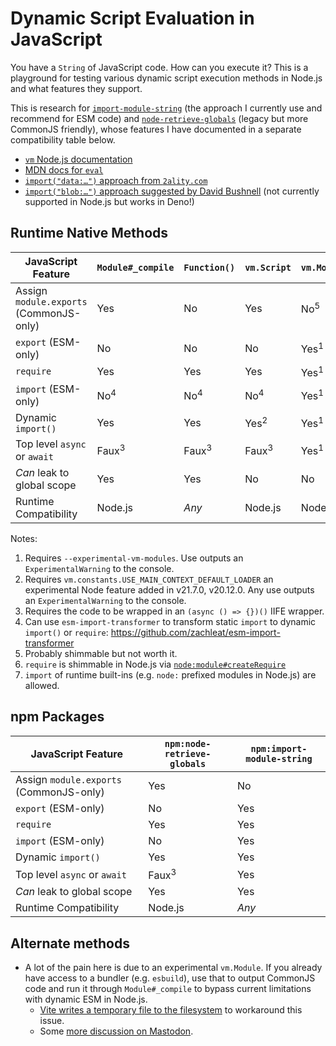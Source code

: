 # Dynamic Script Evaluation in JavaScript

You have a `String` of JavaScript code. How can you execute it? This is a playground for testing various dynamic script execution methods in Node.js and what features they support.

This is research for [`import-module-string`](https://github.com/zachleat/import-module-string) (the approach I currently use and recommend for ESM code) and [`node-retrieve-globals`](https://github.com/zachleat/node-retrieve-globals/) (legacy but more CommonJS friendly), whose features I have documented in a separate compatibility table below.

* [`vm` Node.js documentation](https://nodejs.org/docs/latest/api/vm.html)
* [MDN docs for `eval`](https://developer.mozilla.org/en-US/docs/Web/JavaScript/Reference/Global_Objects/eval)
* [`import("data:…")` approach from `2ality.com`](https://2ality.com/2019/10/eval-via-import.html)
* [`import("blob:…")` approach suggested by David Bushnell](https://github.com/dbushell/dinossr/blob/main/src/bundle/import.ts#L13) (not currently supported in Node.js but works in Deno!)

## Runtime Native Methods

<table>
  <thead>
    <tr>
      <th>JavaScript Feature</th>
      <th><code>Module#_compile</code></th>
      <th><code>Function()</code></th>
      <th><code>vm.Script</code></th>
      <th><code>vm.Module</code></th>
      <th><code>import("data:…")</code> (or <code>blob:…</code>)</th>
    </tr>
  </thead>
  <tbody>
    <tr>
      <td>Assign <code>module.exports</code> (CommonJS-only)</td>
      <td>Yes</td>
      <td>No</td>
      <td>Yes</td>
      <td>No<sup>5</sup></td>
      <td>No</td>
    </tr>
    <tr>
      <td><code>export</code> (ESM-only)</td>
      <td>No</td>
      <td>No</td>
      <td>No</td>
      <td>Yes<sup>1</sup></td>
      <td>Yes</td>
    </tr>
    <tr>
      <td><code>require</code></td>
      <td>Yes</td>
      <td>Yes</td>
      <td>Yes</td>
      <td>Yes<sup>1</sup></td>
      <td>No<sup>6</sup></td>
    </tr>
    <tr>
      <td><code>import</code> (ESM-only)</td>
      <td>No<sup>4</sup></td>
      <td>No<sup>4</sup></td>
      <td>No<sup>4</sup></td>
      <td>Yes<sup>1</sup></td>
      <td>No<sup>7</sup></td>
    </tr>
    <tr>
      <td>Dynamic <code>import()</code></td>
      <td>Yes</td>
      <td>Yes</td>
      <td>Yes<sup>2</sup></td>
      <td>Yes<sup>1</sup></td>
      <td>No<sup>7</sup></td>
    </tr>
    <tr>
      <td>Top level <code>async</code> or <code>await</code></td>
      <td>Faux<sup>3</sup></td>
      <td>Faux<sup>3</sup></td>
      <td>Faux<sup>3</sup></td>
      <td>Yes<sup>1</sup></td>
      <td>Yes</td>
    </tr>
    <tr>
      <td><em>Can</em> leak to global scope</td>
      <td>Yes</td>
      <td>Yes</td>
      <td>No</td>
      <td>No</td>
      <td>Yes</td>
    </tr>
    <tr>
      <td>Runtime Compatibility</td>
      <td>Node.js</td>
      <td><em>Any</em></td>
      <td>Node.js</td>
      <td>Node.js</td>
      <td><em>Any</em></td>
    </tr>
  </tbody>
</table>

Notes:

1. Requires `--experimental-vm-modules`. Use outputs an `ExperimentalWarning` to the console.
2. Requires `vm.constants.USE_MAIN_CONTEXT_DEFAULT_LOADER` an experimental Node feature added in v21.7.0, v20.12.0. Any use outputs an `ExperimentalWarning` to the console.
3. Requires the code to be wrapped in an `(async () => {})()` IIFE wrapper.
4. Can use `esm-import-transformer` to transform static `import` to dynamic `import()` or `require`: https://github.com/zachleat/esm-import-transformer
5. Probably shimmable but not worth it.
6. `require` is shimmable in Node.js via [`node:module#createRequire`](https://nodejs.org/docs/latest/api/module.html#modulecreaterequirefilename)
7. `import` of runtime built-ins (e.g. `node:` prefixed modules in Node.js) are allowed.

## npm Packages

<table>
  <thead>
    <tr>
      <th>JavaScript Feature</th>
      <th><code>npm:node-retrieve-globals</code></th>
      <th><code>npm:import-module-string</code></th>
    </tr>
  </thead>
  <tbody>
    <tr>
      <td>Assign <code>module.exports</code> (CommonJS-only)</td>
      <td>Yes</td>
      <td>No</td>
    </tr>
    <tr>
      <td><code>export</code> (ESM-only)</td>
      <td>No</td>
      <td>Yes</td>
    </tr>
    <tr>
      <td><code>require</code></td>
      <td>Yes</td>
      <td>Yes</td>
    </tr>
    <tr>
      <td><code>import</code> (ESM-only)</td>
      <td>No</td>
      <td>Yes</td>
    </tr>
    <tr>
      <td>Dynamic <code>import()</code></td>
      <td>Yes</td>
      <td>Yes</td>
    </tr>
    <tr>
      <td>Top level <code>async</code> or <code>await</code></td>
      <td>Faux<sup>3</sup></td>
      <td>Yes</td>
    </tr>
    <tr>
      <td><em>Can</em> leak to global scope</td>
      <td>Yes</td>
      <td>Yes</td>
    </tr>
    <tr>
      <td>Runtime Compatibility</td>
      <td>Node.js</td>
      <td><em>Any</em></td>
    </tr>
  </tbody>
</table>

## Alternate methods

* A lot of the pain here is due to an experimental `vm.Module`. If you already have access to a bundler (e.g. `esbuild`), use that to output CommonJS code and run it through `Module#_compile` to bypass current limitations with dynamic ESM in Node.js.
	* [Vite writes a temporary file to the filesystem](https://github.com/vitejs/vite/blob/77d5165e2f252bfecbb0eebccc6f04dc8be0c5ba/packages/vite/src/node/config.ts#L1172-L1184) to workaround this issue.
	* Some [more discussion on Mastodon](https://fediverse.zachleat.com/@zachleat/111580482330587997).

